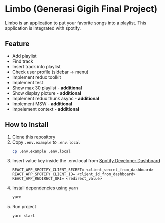 # Limbo (Generasi Gigih Final Project)
Limbo is an application to put your favorite songs into a playlist. This application is integrated with spotify.

## Feature
- Add playlist
- Find track
- Insert track into playlist
- Check user profile (sidebar -> menu)
- Implement redux toolkit
- Implement test
- Show max 30 playlist - <b>additional</b>
- Show display picture - <b>additional</b>
- Implement redux thunk async - <b>additional</b>
- Implement MSW - <b>additional</b>
- Impelement context - <b>additional</b>

## How to Install
1. Clone this repository
2. Copy ``.env.example`` to ``.env.local``
   ```bash
   cp .env.example .env.local
   ```
4. Insert value key inside the .env.local from [Spotify Developer Dashboard](https://developer.spotify.com/dashboard/)
   ```
   REACT_APP_SPOTIFY_CLIENT_SECRET= <client_secret_from_dashboard>
   REACT_APP_SPOTIFY_CLIENT_ID= <client_id_from_dashboard>
   REACT_APP_REDIRECT_URI= <redirect_value>
   ```
6. Install dependencies using yarn 
    ```bash
    yarn
    ```
5. Run project
    ```
    yarn start
    ```
